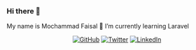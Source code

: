 ### Hi there 👋
My name is Mochammad Faisal
🌱 I’m currently learning Laravel


<p align="center">
	<a href="https://github.com/mocfaisal"><img src="https://img.shields.io/github/followers/mocfaisal.svg?label=GitHub&style=social" alt="GitHub"></a>
	<a href="https://twitter.com/mocfaisal"><img src="https://img.shields.io/twitter/follow/mocfaisal?label=Twitter&style=social" alt="Twitter"></a>
	<a href="https://www.linkedin.com/in/mocfaisal"><img src="https://img.shields.io/badge/LinkedIn--_.svg?style=social&logo=linkedin" alt="LinkedIn"></a>
</p>


<!--
**mocfaisal/mocfaisal** is a ✨ _special_ ✨ repository because its `README.md` (this file) appears on your GitHub profile.

Here are some ideas to get you started:

- 🔭 I’m currently working on ...
- 🌱 I’m currently learning ...
- 👯 I’m looking to collaborate on ...
- 🤔 I’m looking for help with ...
- 💬 Ask me about ...
- 📫 How to reach me: ...
- 😄 Pronouns: ...
- ⚡ Fun fact: ...
-->
